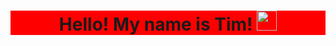 <div style="background-color: red;">
<h1 align="center">Hello! My name is Tim!</a> 
<img src="https://github.com/blackcater/blackcater/raw/main/images/Hi.gif" height="32"/></h1>
</div>
